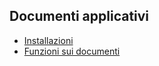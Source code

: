 ## Documenti applicativi
- [Installazioni](Sorgenti/MB/DOC/ODIAED_02)
- [Funzioni sui documenti](Sorgenti/MB/DOC/ODIAED_03)
